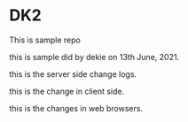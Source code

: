 # DK2
This is sample repo

this is sample did by dekie on 13th June, 2021.

this is the server side change logs.

this is the change in client side.

this is the changes in web browsers.
